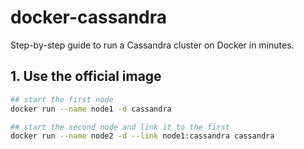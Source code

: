 # docker-cassandra

Step-by-step guide to run a Cassandra cluster on Docker in minutes.

## 1. Use the official image

```bash
## start the first node
docker run --name node1 -d cassandra

## start the second node and link it to the first
docker run --name node2 -d --link node1:cassandra cassandra

